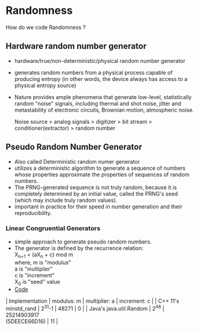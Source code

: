 # Randomness
How do we code Randomness ?

## Hardware random number generator
* hardware/true/non-deterministic/physical random number generator
* generates random numbers from a physical process capable of producing entropy (in other words, the device always has access to a physical entropy source)
* Nature provides ample phenomena that generate low-level, statistically random "noise" signals, including thermal and shot noise, jitter and metastability of electronic circuits, Brownian motion, atmospheric noise.

  Noise source > analog signals > digitizer > bit stream > conditioner(extractor) > random number


## Pseudo Random Number Generator
* Also called Deterministic random numer generator
* utilizes a deterministic algorithm to generate a sequence of numbers whose properties 
  approximate the properties of sequences of random numbers.
* The PRNG-generated sequence is not truly random, because it is completely determined by an 
  initial value, called the PRNG's seed (which may include truly random values).
* important in practice for their speed in number generation and their reproducibility.

### Linear Congruential Generators
* simple approach to generate pseudo random numbers.
* The generator is defined by the recurrence relation:<br>
  X<sub>n+1</sub> = (aX<sub>n</sub> + c) mod m<br>
  where,
        m is "modulus"<br>
        a is "multiplier"<br>
        c is "increment"<br>
        X<sub>0</sub> is "seed" value<br>
* [Code]()
<table>
| Implementation | modulus: m | multiplier: a | increment: c |
| C++ 11's minstd_rand | 2<sup>31</sup>-1 | 48271 | 0 |
| Java's java.util.Random | 2<sup>48</sup> | 25214903917<br>(5DEECE66D16) | 11 |
</table>
